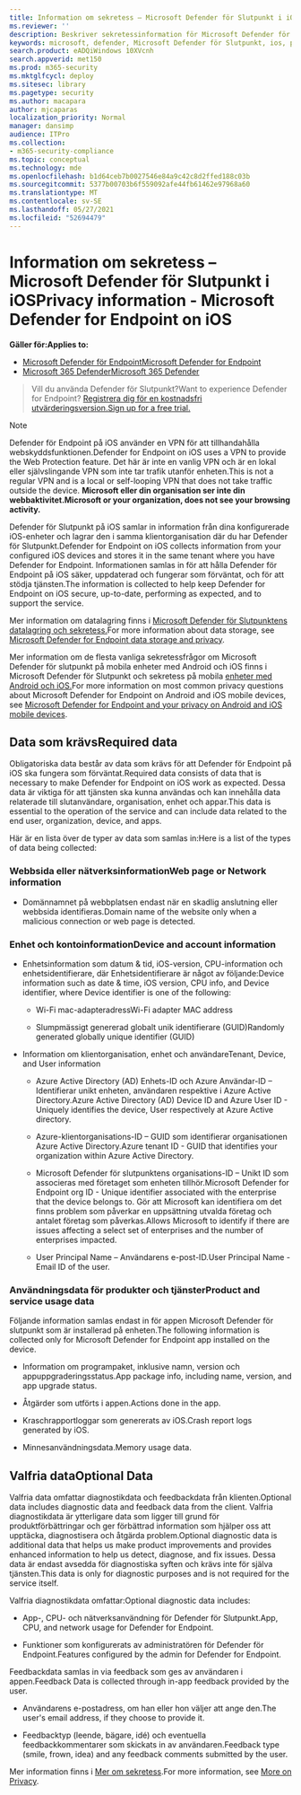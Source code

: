 ```yaml
---
title: Information om sekretess – Microsoft Defender för Slutpunkt i iOS
ms.reviewer: ''
description: Beskriver sekretessinformation för Microsoft Defender för Slutpunkt i iOS
keywords: microsoft, defender, Microsoft Defender för Slutpunkt, ios, princip, översikt
search.product: eADQiWindows 10XVcnh
search.appverid: met150
ms.prod: m365-security
ms.mktglfcycl: deploy
ms.sitesec: library
ms.pagetype: security
ms.author: macapara
author: mjcaparas
localization_priority: Normal
manager: dansimp
audience: ITPro
ms.collection:
- m365-security-compliance
ms.topic: conceptual
ms.technology: mde
ms.openlocfilehash: b1d64ceb7b0027546e84a9c42c8d2ffed188c03b
ms.sourcegitcommit: 5377b00703b6f559092afe44fb61462e97968a60
ms.translationtype: MT
ms.contentlocale: sv-SE
ms.lasthandoff: 05/27/2021
ms.locfileid: "52694479"
---
```

# <a name="privacy-information---microsoft-defender-for-endpoint-on-ios"></a><span data-ttu-id="5932c-104">Information om sekretess – Microsoft Defender för Slutpunkt i iOS</span><span class="sxs-lookup"><span data-stu-id="5932c-104">Privacy information - Microsoft Defender for Endpoint on iOS</span></span>

<span data-ttu-id="5932c-105">**Gäller för:**</span><span class="sxs-lookup"><span data-stu-id="5932c-105">**Applies to:**</span></span>
- [<span data-ttu-id="5932c-106">Microsoft Defender för Endpoint</span><span class="sxs-lookup"><span data-stu-id="5932c-106">Microsoft Defender for Endpoint</span></span>](https://go.microsoft.com/fwlink/p/?linkid=2154037)
- [<span data-ttu-id="5932c-107">Microsoft 365 Defender</span><span class="sxs-lookup"><span data-stu-id="5932c-107">Microsoft 365 Defender</span></span>](https://go.microsoft.com/fwlink/?linkid=2118804)

> <span data-ttu-id="5932c-108">Vill du använda Defender för Slutpunkt?</span><span class="sxs-lookup"><span data-stu-id="5932c-108">Want to experience Defender for Endpoint?</span></span> [<span data-ttu-id="5932c-109">Registrera dig för en kostnadsfri utvärderingsversion.</span><span class="sxs-lookup"><span data-stu-id="5932c-109">Sign up for a free trial.</span></span>](https://www.microsoft.com/microsoft-365/windows/microsoft-defender-atp?ocid=docs-wdatp-investigateip-abovefoldlink)

> [!NOTE]
> <span data-ttu-id="5932c-110">Defender för Endpoint på iOS använder en VPN för att tillhandahålla webskyddsfunktionen.</span><span class="sxs-lookup"><span data-stu-id="5932c-110">Defender for Endpoint on iOS uses a VPN to provide the Web Protection feature.</span></span> <span data-ttu-id="5932c-111">Det här är inte en vanlig VPN och är en lokal eller självslingande VPN som inte tar trafik utanför enheten.</span><span class="sxs-lookup"><span data-stu-id="5932c-111">This is not a regular VPN and is a local or self-looping VPN that does not take traffic outside the device.</span></span> <span data-ttu-id="5932c-112">**Microsoft eller din organisation ser inte din webbaktivitet.**</span><span class="sxs-lookup"><span data-stu-id="5932c-112">**Microsoft or your organization, does not see your browsing activity.**</span></span>

<span data-ttu-id="5932c-113">Defender för Slutpunkt på iOS samlar in information från dina konfigurerade iOS-enheter och lagrar den i samma klientorganisation där du har Defender för Slutpunkt.</span><span class="sxs-lookup"><span data-stu-id="5932c-113">Defender for Endpoint on iOS collects information from your configured iOS devices and stores it in the same tenant where you have Defender for Endpoint.</span></span> <span data-ttu-id="5932c-114">Informationen samlas in för att hålla Defender för Endpoint på iOS säker, uppdaterad och fungerar som förväntat, och för att stödja tjänsten.</span><span class="sxs-lookup"><span data-stu-id="5932c-114">The information is collected to help keep Defender for Endpoint on iOS secure, up-to-date, performing as expected, and to support the service.</span></span>

<span data-ttu-id="5932c-115">Mer information om datalagring finns i [Microsoft Defender för Slutpunktens datalagring och sekretess.](data-storage-privacy.md)</span><span class="sxs-lookup"><span data-stu-id="5932c-115">For more information about data storage, see [Microsoft Defender for Endpoint data storage and privacy](data-storage-privacy.md).</span></span>


<span data-ttu-id="5932c-116">Mer information om de flesta vanliga sekretessfrågor om Microsoft Defender för slutpunkt på mobila enheter med Android och iOS finns i Microsoft Defender för Slutpunkt och sekretess på mobila [enheter med Android och iOS.](https://support.microsoft.com/topic/microsoft-defender-for-endpoint-and-your-privacy-on-android-and-ios-mobile-devices-4109bc54-8ec5-4433-9c33-d359b75ac22a)</span><span class="sxs-lookup"><span data-stu-id="5932c-116">For more information on most common privacy questions about Microsoft Defender for Endpoint on Android and iOS mobile devices, see [Microsoft Defender for Endpoint and your privacy on Android and iOS mobile devices](https://support.microsoft.com/topic/microsoft-defender-for-endpoint-and-your-privacy-on-android-and-ios-mobile-devices-4109bc54-8ec5-4433-9c33-d359b75ac22a).</span></span>

## <a name="required-data"></a><span data-ttu-id="5932c-117">Data som krävs</span><span class="sxs-lookup"><span data-stu-id="5932c-117">Required data</span></span> 

<span data-ttu-id="5932c-118">Obligatoriska data består av data som krävs för att Defender för Endpoint på iOS ska fungera som förväntat.</span><span class="sxs-lookup"><span data-stu-id="5932c-118">Required data consists of data that is necessary to make Defender for Endpoint on iOS work as expected.</span></span> <span data-ttu-id="5932c-119">Dessa data är viktiga för att tjänsten ska kunna användas och kan innehålla data relaterade till slutanvändare, organisation, enhet och appar.</span><span class="sxs-lookup"><span data-stu-id="5932c-119">This data is essential to the operation of the service and can include data related to the end user, organization, device, and apps.</span></span> 

<span data-ttu-id="5932c-120">Här är en lista över de typer av data som samlas in:</span><span class="sxs-lookup"><span data-stu-id="5932c-120">Here is a list of the types of data being collected:</span></span> 

### <a name="web-page-or-network-information"></a><span data-ttu-id="5932c-121">Webbsida eller nätverksinformation</span><span class="sxs-lookup"><span data-stu-id="5932c-121">Web page or Network information</span></span> 

- <span data-ttu-id="5932c-122">Domännamnet på webbplatsen endast när en skadlig anslutning eller webbsida identifieras.</span><span class="sxs-lookup"><span data-stu-id="5932c-122">Domain name of the website only when a malicious connection or web page is detected.</span></span> 

### <a name="device-and-account-information"></a><span data-ttu-id="5932c-123">Enhet och kontoinformation</span><span class="sxs-lookup"><span data-stu-id="5932c-123">Device and account information</span></span> 

- <span data-ttu-id="5932c-124">Enhetsinformation som datum & tid, iOS-version, CPU-information och enhetsidentifierare, där Enhetsidentifierare är något av följande:</span><span class="sxs-lookup"><span data-stu-id="5932c-124">Device information such as date & time, iOS version, CPU info, and Device identifier, where Device identifier is one of the following:</span></span> 

    - <span data-ttu-id="5932c-125">Wi-Fi mac-adapteradress</span><span class="sxs-lookup"><span data-stu-id="5932c-125">Wi-Fi adapter MAC address</span></span> 

    - <span data-ttu-id="5932c-126">Slumpmässigt genererad globalt unik identifierare (GUID)</span><span class="sxs-lookup"><span data-stu-id="5932c-126">Randomly generated globally unique identifier (GUID)</span></span> 

- <span data-ttu-id="5932c-127">Information om klientorganisation, enhet och användare</span><span class="sxs-lookup"><span data-stu-id="5932c-127">Tenant, Device, and User information</span></span> 

    - <span data-ttu-id="5932c-128">Azure Active Directory (AD) Enhets-ID och Azure Användar-ID – Identifierar unikt enheten, användaren respektive i Azure Active Directory.</span><span class="sxs-lookup"><span data-stu-id="5932c-128">Azure Active Directory (AD) Device ID and Azure User ID - Uniquely identifies the device, User respectively at Azure Active directory.</span></span> 

    - <span data-ttu-id="5932c-129">Azure-klientorganisations-ID – GUID som identifierar organisationen Azure Active Directory.</span><span class="sxs-lookup"><span data-stu-id="5932c-129">Azure tenant ID - GUID that identifies your organization within Azure Active Directory.</span></span> 

    - <span data-ttu-id="5932c-130">Microsoft Defender för slutpunktens organisations-ID – Unikt ID som associeras med företaget som enheten tillhör.</span><span class="sxs-lookup"><span data-stu-id="5932c-130">Microsoft Defender for Endpoint org ID - Unique identifier associated with the enterprise that the device belongs to.</span></span> <span data-ttu-id="5932c-131">Gör att Microsoft kan identifiera om det finns problem som påverkar en uppsättning utvalda företag och antalet företag som påverkas.</span><span class="sxs-lookup"><span data-stu-id="5932c-131">Allows Microsoft to identify if there are issues affecting a select set of enterprises and the number of enterprises impacted.</span></span> 

    - <span data-ttu-id="5932c-132">User Principal Name – Användarens e-post-ID.</span><span class="sxs-lookup"><span data-stu-id="5932c-132">User Principal Name - Email ID of the user.</span></span> 

### <a name="product-and-service-usage-data"></a><span data-ttu-id="5932c-133">Användningsdata för produkter och tjänster</span><span class="sxs-lookup"><span data-stu-id="5932c-133">Product and service usage data</span></span> 

<span data-ttu-id="5932c-134">Följande information samlas endast in för appen Microsoft Defender för slutpunkt som är installerad på enheten.</span><span class="sxs-lookup"><span data-stu-id="5932c-134">The following information is collected only for Microsoft Defender for Endpoint app installed on the device.</span></span> 

- <span data-ttu-id="5932c-135">Information om programpaket, inklusive namn, version och appuppgraderingsstatus.</span><span class="sxs-lookup"><span data-stu-id="5932c-135">App package info, including name, version, and app upgrade status.</span></span> 

- <span data-ttu-id="5932c-136">Åtgärder som utförts i appen.</span><span class="sxs-lookup"><span data-stu-id="5932c-136">Actions done in the app.</span></span> 

- <span data-ttu-id="5932c-137">Kraschrapportloggar som genererats av iOS.</span><span class="sxs-lookup"><span data-stu-id="5932c-137">Crash report logs generated by iOS.</span></span> 

- <span data-ttu-id="5932c-138">Minnesanvändningsdata.</span><span class="sxs-lookup"><span data-stu-id="5932c-138">Memory usage data.</span></span> 

## <a name="optional-data"></a><span data-ttu-id="5932c-139">Valfria data</span><span class="sxs-lookup"><span data-stu-id="5932c-139">Optional Data</span></span> 

<span data-ttu-id="5932c-140">Valfria data omfattar diagnostikdata och feedbackdata från klienten.</span><span class="sxs-lookup"><span data-stu-id="5932c-140">Optional data includes diagnostic data and feedback data from the client.</span></span> <span data-ttu-id="5932c-141">Valfria diagnostikdata är ytterligare data som ligger till grund för produktförbättringar och ger förbättrad information som hjälper oss att upptäcka, diagnostisera och åtgärda problem.</span><span class="sxs-lookup"><span data-stu-id="5932c-141">Optional diagnostic data is additional data that helps us make product improvements and provides enhanced information to help us detect, diagnose, and fix issues.</span></span> <span data-ttu-id="5932c-142">Dessa data är endast avsedda för diagnostiska syften och krävs inte för själva tjänsten.</span><span class="sxs-lookup"><span data-stu-id="5932c-142">This data is only for diagnostic purposes and is not required for the service itself.</span></span> 

<span data-ttu-id="5932c-143">Valfria diagnostikdata omfattar:</span><span class="sxs-lookup"><span data-stu-id="5932c-143">Optional diagnostic data includes:</span></span> 

- <span data-ttu-id="5932c-144">App-, CPU- och nätverksanvändning för Defender för Slutpunkt.</span><span class="sxs-lookup"><span data-stu-id="5932c-144">App, CPU, and network usage for Defender for Endpoint.</span></span> 

- <span data-ttu-id="5932c-145">Funktioner som konfigurerats av administratören för Defender för Endpoint.</span><span class="sxs-lookup"><span data-stu-id="5932c-145">Features configured by the admin for Defender for Endpoint.</span></span> 

<span data-ttu-id="5932c-146">Feedbackdata samlas in via feedback som ges av användaren i appen.</span><span class="sxs-lookup"><span data-stu-id="5932c-146">Feedback Data is collected through in-app feedback provided by the user.</span></span> 

- <span data-ttu-id="5932c-147">Användarens e-postadress, om han eller hon väljer att ange den.</span><span class="sxs-lookup"><span data-stu-id="5932c-147">The user's email address, if they choose to provide it.</span></span>

- <span data-ttu-id="5932c-148">Feedbacktyp (leende, bägare, idé) och eventuella feedbackkommentarer som skickats in av användaren.</span><span class="sxs-lookup"><span data-stu-id="5932c-148">Feedback type (smile, frown, idea) and any feedback comments submitted by the user.</span></span> 

<span data-ttu-id="5932c-149">Mer information finns i [Mer om sekretess](https://aka.ms/mdatpiosprivacystatement).</span><span class="sxs-lookup"><span data-stu-id="5932c-149">For more information, see [More on Privacy](https://aka.ms/mdatpiosprivacystatement).</span></span>


